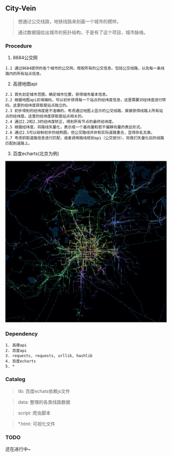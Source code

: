 ## City-Vein

> 想通过公交线路，地铁线路来刻画一个城市的模样。
>
> 通过数据描绘出城市的拓扑结构，于是有了这个项目，城市脉络。

### Procedure

1. 8684公交网

```
1.1 通过8684提供的各个城市的公交网，爬取所有的公交信息。包括公交线路，以及每一条线路内的所有站点信息。
```

2. 高德地图api

```
2.1 首先划定城市范围，确定城市位置，获得城市基本信息。
2.2 根据地图api区域编码，可以初步获得每一个站点的经纬度信息，这里需要对经纬度进行转码。这里的经纬度获取是站点独立的。
2.3 初步得到的经纬度是不准确的，考虑通过地图上显示的公交线路，直接获得线路上所有站点的经纬度。这里的经纬度获取是站点相关的。
2.4 通过2.2和2.3的经纬度矫正，得到所有节点的最终经纬度。
2.5 根据经纬度，将路线矢量化，表示成一个基向量和若干偏移向量的表达形式。
2.6 通过2.5可以绘制初步的结构图，但公交路线并非和实际道路重合，显得杂乱无章。
2.7 考虑抓取道路信息进行匹配，或者调用路线规划api（公交部分），将我们矢量化后的线路匹配到道路上。
```

3. 百度echarts(北京为例)

![](./beijing.gif) 



### Dependency

``` 
1. 高德api
2. 百度api
3. requests, requests, urllib, hashlib
4. 百度echarts
5. *
```

### Catalog

> lib: 百度echats依赖js文件

> data: 整理的各类线路数据

> script: 爬虫脚本

> *.html: 可视化文件

### TODO

还在进行中~